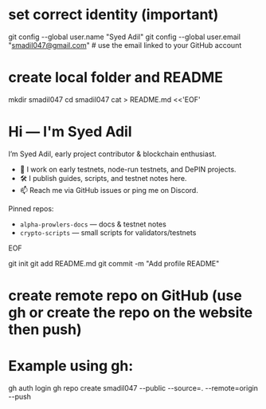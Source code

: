 # set correct identity (important)
git config --global user.name "Syed Adil"
git config --global user.email "smadil047@gmail.com"   # use the email linked to your GitHub account

# create local folder and README
mkdir smadil047
cd smadil047
cat > README.md <<'EOF'
# Hi — I'm Syed Adil

I’m Syed Adil, early project contributor & blockchain enthusiast.

- 🔭 I work on early testnets, node-run testnets, and DePIN projects.
- 🛠️ I publish guides, scripts, and testnet notes here.
- 📫 Reach me via GitHub issues or ping me on Discord.

Pinned repos:
- `alpha-prowlers-docs` — docs & testnet notes
- `crypto-scripts` — small scripts for validators/testnets

EOF

git init
git add README.md
git commit -m "Add profile README"
# create remote repo on GitHub (use gh or create the repo on the website then push)
# Example using gh:
gh auth login
gh repo create smadil047 --public --source=. --remote=origin --push
